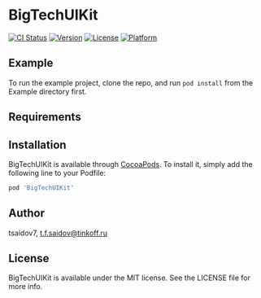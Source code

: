 # BigTechUIKit

[![CI Status](https://img.shields.io/travis/tsaidov7/BigTechUIKit.svg?style=flat)](https://travis-ci.org/tsaidov7/BigTechUIKit)
[![Version](https://img.shields.io/cocoapods/v/BigTechUIKit.svg?style=flat)](https://cocoapods.org/pods/BigTechUIKit)
[![License](https://img.shields.io/cocoapods/l/BigTechUIKit.svg?style=flat)](https://cocoapods.org/pods/BigTechUIKit)
[![Platform](https://img.shields.io/cocoapods/p/BigTechUIKit.svg?style=flat)](https://cocoapods.org/pods/BigTechUIKit)

## Example

To run the example project, clone the repo, and run `pod install` from the Example directory first.

## Requirements

## Installation

BigTechUIKit is available through [CocoaPods](https://cocoapods.org). To install
it, simply add the following line to your Podfile:

```ruby
pod 'BigTechUIKit'
```

## Author

tsaidov7, t.f.saidov@tinkoff.ru

## License

BigTechUIKit is available under the MIT license. See the LICENSE file for more info.
